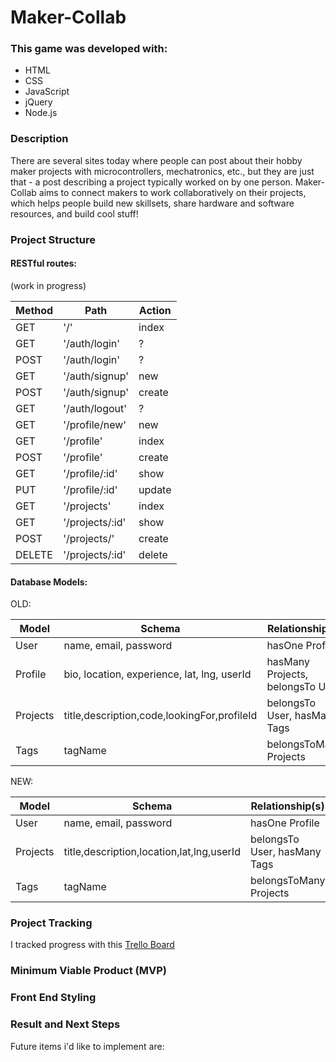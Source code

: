 # Maker-Collab

### This game was developed with:
* HTML
* CSS
* JavaScript
* jQuery
* Node.js

### Description
There are several sites today where people can post about their hobby maker projects with microcontrollers, mechatronics, etc., but they are just that - a post describing a project typically worked on by one person. Maker-Collab aims to connect makers to work collaboratively on their projects, which helps people build new skillsets, share hardware and software resources, and build cool stuff!

### Project Structure

#### RESTful routes:

(work in progress)

| Method | Path | Action |
| ------ |------| -------|
| GET | '/' | index |
| GET | '/auth/login' | ? |
| POST | '/auth/login' | ? |
| GET | '/auth/signup' | new |
| POST | '/auth/signup' | create |
| GET | '/auth/logout' | ? |
| GET | '/profile/new' | new |
| GET | '/profile' | index |
| POST | '/profile' | create |
| GET | '/profile/:id' | show |
| PUT | '/profile/:id' | update |
| GET | '/projects' | index |
| GET | '/projects/:id' | show |
| POST | '/projects/' | create |
| DELETE | '/projects/:id' | delete |


#### Database Models:

OLD:

| Model | Schema | Relationship(s) |
| ----- |--------| ----------------|
| User | name, email, password | hasOne Profile |
| Profile | bio, location, experience, lat, lng, userId | hasMany Projects, belongsTo User |
| Projects | title,description,code,lookingFor,profileId | belongsTo User, hasMany Tags |
| Tags | tagName | belongsToMany Projects |

NEW:

| Model | Schema | Relationship(s) |
| ----- |--------| ----------------|
| User | name, email, password | hasOne Profile |
| Projects | title,description,location,lat,lng,userId | belongsTo User, hasMany Tags |
| Tags | tagName | belongsToMany Projects |


### Project Tracking

I tracked progress with this [Trello Board](https://trello.com/b/pkgP40vV/ga-project-2)

### Minimum Viable Product (MVP)



### Front End Styling


### Result and Next Steps

Future items i'd like to implement are:

